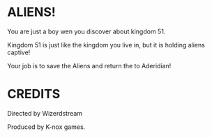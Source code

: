 # ALIENS!

You are just a boy wen you discover about kingdom 51.

Kingdom 51 is just like the kingdom you live in, but it is holding aliens captive! 

Your job is to save the Aliens and return the to Aderidian!

# CREDITS

Directed by Wizerdstream

Produced by K-nox games.
